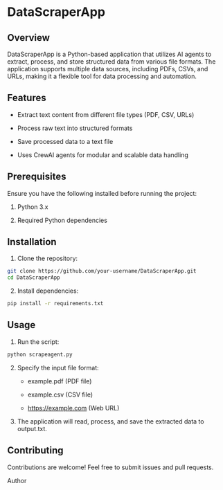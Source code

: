 # DataScraperApp

## Overview

DataScraperApp is a Python-based application that utilizes AI agents to extract, process, and store structured data from various file formats. The application supports multiple data sources, including PDFs, CSVs, and URLs, making it a flexible tool for data processing and automation.

## Features

- Extract text content from different file types (PDF, CSV, URLs)

- Process raw text into structured formats

- Save processed data to a text file

- Uses CrewAI agents for modular and scalable data handling

## Prerequisites

Ensure you have the following installed before running the project:

1. Python 3.x

2. Required Python dependencies

## Installation

1. Clone the repository:
```bash
git clone https://github.com/your-username/DataScraperApp.git
cd DataScraperApp
```
2. Install dependencies:
```bash
pip install -r requirements.txt
```
## Usage

1. Run the script:
```bash
python scrapeagent.py
```
2. Specify the input file format:

    - example.pdf (PDF file)

    - example.csv (CSV file)

    - https://example.com (Web URL)

3. The application will read, process, and save the extracted data to output.txt.


## Contributing

Contributions are welcome! Feel free to submit issues and pull requests.

Author

